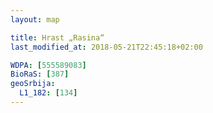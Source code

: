 ```yaml
---
layout: map

title: Hrast „Rasina“
last_modified_at: 2018-05-21T22:45:18+02:00

WDPA: [555589083]
BioRaS: [387]
geoSrbija:
  L1_182: [134]
---
```

